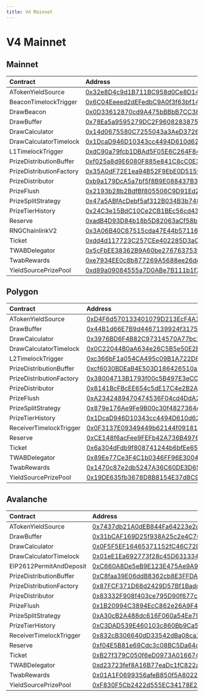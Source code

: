 ```yaml
---
title: V4 Mainnet
---
```


# V4 Mainnet

## Mainnet

| Contract | Address | Artifact |
| :--- | :--- | :--- |
| ATokenYieldSource | [0x32e8D4c9d1B711BC958d0Ce8D14b41F77Bb03a64](https://etherscan.io/address/0x32e8D4c9d1B711BC958d0Ce8D14b41F77Bb03a64) | [Artifact](https://github.com/pooltogether/v4-mainnet/tree/master/deployments/mainnet/ATokenYieldSource.json) |
| BeaconTimelockTrigger | [0x6C04Eeeed2dEFedbC9A0f3f63bf14F39a189F607](https://etherscan.io/address/0x6C04Eeeed2dEFedbC9A0f3f63bf14F39a189F607) | [Artifact](https://github.com/pooltogether/v4-mainnet/tree/master/deployments/mainnet/BeaconTimelockTrigger.json) |
| DrawBeacon | [0x0D33612870cd9A475bBBbB7CC38fC66680dEcAC5](https://etherscan.io/address/0x0D33612870cd9A475bBBbB7CC38fC66680dEcAC5) | [Artifact](https://github.com/pooltogether/v4-mainnet/tree/master/deployments/mainnet/DrawBeacon.json) |
| DrawBuffer | [0x78Ea5a9595279DC2F9608283875571b1151F19D4](https://etherscan.io/address/0x78Ea5a9595279DC2F9608283875571b1151F19D4) | [Artifact](https://github.com/pooltogether/v4-mainnet/tree/master/deployments/mainnet/DrawBuffer.json) |
| DrawCalculator | [0x14d0675580C7255043a3AeD3726F5D7f33292730](https://etherscan.io/address/0x14d0675580C7255043a3AeD3726F5D7f33292730) | [Artifact](https://github.com/pooltogether/v4-mainnet/tree/master/deployments/mainnet/DrawCalculator.json) |
| DrawCalculatorTimelock | [0x1DcaD946D10343cc4494D610d6273153FB071772](https://etherscan.io/address/0x1DcaD946D10343cc4494D610d6273153FB071772) | [Artifact](https://github.com/pooltogether/v4-mainnet/tree/master/deployments/mainnet/DrawCalculatorTimelock.json) |
| L1TimelockTrigger | [0xdC90a79fcb1DBAd5F05E6C264F84AC4b0d351F94](https://etherscan.io/address/0xdC90a79fcb1DBAd5F05E6C264F84AC4b0d351F94) | [Artifact](https://github.com/pooltogether/v4-mainnet/tree/master/deployments/mainnet/L1TimelockTrigger.json) |
| PrizeDistributionBuffer | [0xf025a8d9E6080F885e841C8cC0E324368D7C6577](https://etherscan.io/address/0xf025a8d9E6080F885e841C8cC0E324368D7C6577) | [Artifact](https://github.com/pooltogether/v4-mainnet/tree/master/deployments/mainnet/PrizeDistributionBuffer.json) |
| PrizeDistributionFactory | [0x35A0dF72E1ea94B52F9EbE0D515928eCb663f39F](https://etherscan.io/address/0x35A0dF72E1ea94B52F9EbE0D515928eCb663f39F) | [Artifact](https://github.com/pooltogether/v4-mainnet/tree/master/deployments/mainnet/PrizeDistributionFactory.json) |
| PrizeDistributor | [0xb9a179DcA5a7bf5f8B9E088437B3A85ebB495eFe](https://etherscan.io/address/0xb9a179DcA5a7bf5f8B9E088437B3A85ebB495eFe) | [Artifact](https://github.com/pooltogether/v4-mainnet/tree/master/deployments/mainnet/PrizeDistributor.json) |
| PrizeFlush | [0x2193b28b2BdfBf805506C9D91Ed2021bA6fBc888](https://etherscan.io/address/0x2193b28b2BdfBf805506C9D91Ed2021bA6fBc888) | [Artifact](https://github.com/pooltogether/v4-mainnet/tree/master/deployments/mainnet/PrizeFlush.json) |
| PrizeSplitStrategy | [0x47a5ABfAcDebf5af312B034B3b748935A0259136](https://etherscan.io/address/0x47a5ABfAcDebf5af312B034B3b748935A0259136) | [Artifact](https://github.com/pooltogether/v4-mainnet/tree/master/deployments/mainnet/PrizeSplitStrategy.json) |
| PrizeTierHistory | [0x24C3e15BdC10Ce2CB1BEc56cd43F397cE9B89430](https://etherscan.io/address/0x24C3e15BdC10Ce2CB1BEc56cd43F397cE9B89430) | [Artifact](https://github.com/pooltogether/v4-mainnet/tree/master/deployments/mainnet/PrizeTierHistory.json) |
| Reserve | [0xadB4D93D84b18b5D82063aCf58b21587c92fdfb5](https://etherscan.io/address/0xadB4D93D84b18b5D82063aCf58b21587c92fdfb5) | [Artifact](https://github.com/pooltogether/v4-mainnet/tree/master/deployments/mainnet/Reserve.json) |
| RNGChainlinkV2 | [0x3A06B40C67515cda47E44b57116488F73A441F72](https://etherscan.io/address/0x3A06B40C67515cda47E44b57116488F73A441F72) | [Artifact](https://github.com/pooltogether/v4-mainnet/tree/master/deployments/mainnet/RNGChainlinkV2.json) |
| Ticket | [0xdd4d117723C257CEe402285D3aCF218E9A8236E1](https://etherscan.io/address/0xdd4d117723C257CEe402285D3aCF218E9A8236E1) | [Artifact](https://github.com/pooltogether/v4-mainnet/tree/master/deployments/mainnet/Ticket.json) |
| TWABDelegator | [0x5cFbEE38362B9A60be276763753f64245EA990F7](https://etherscan.io/address/0x5cFbEE38362B9A60be276763753f64245EA990F7) | [Artifact](https://github.com/pooltogether/v4-mainnet/tree/master/deployments/mainnet/TWABDelegator.json) |
| TwabRewards | [0xe7934EE0c8b877269A5688ee26dd853785212618](https://etherscan.io/address/0xe7934EE0c8b877269A5688ee26dd853785212618) | [Artifact](https://github.com/pooltogether/v4-mainnet/tree/master/deployments/mainnet/TwabRewards.json) |
| YieldSourcePrizePool | [0xd89a09084555a7D0ABe7B111b1f78DFEdDd638Be](https://etherscan.io/address/0xd89a09084555a7D0ABe7B111b1f78DFEdDd638Be) | [Artifact](https://github.com/pooltogether/v4-mainnet/tree/master/deployments/mainnet/YieldSourcePrizePool.json) |

## Polygon

| Contract | Address | Artifact |
| :--- | :--- | :--- |
| ATokenYieldSource | [0xD4F6d570133401079D213EcF4A14FA0B4bfB5b9C](https://explorer-mainnet.maticvigil.com/address/0xD4F6d570133401079D213EcF4A14FA0B4bfB5b9C) | [Artifact](https://github.com/pooltogether/v4-mainnet/tree/master/deployments/polygon/ATokenYieldSource.json) |
| DrawBuffer | [0x44B1d66E7B9d4467139924f31754F34cbC392f44](https://explorer-mainnet.maticvigil.com/address/0x44B1d66E7B9d4467139924f31754F34cbC392f44) | [Artifact](https://github.com/pooltogether/v4-mainnet/tree/master/deployments/polygon/DrawBuffer.json) |
| DrawCalculator | [0x3976BD6F4B82C97314570A77bc1e979f7A839A24](https://explorer-mainnet.maticvigil.com/address/0x3976BD6F4B82C97314570A77bc1e979f7A839A24) | [Artifact](https://github.com/pooltogether/v4-mainnet/tree/master/deployments/polygon/DrawCalculator.json) |
| DrawCalculatorTimelock | [0x0C22044B0aA634e26C5B5e50E2B958C7aF59c161](https://explorer-mainnet.maticvigil.com/address/0x0C22044B0aA634e26C5B5e50E2B958C7aF59c161) | [Artifact](https://github.com/pooltogether/v4-mainnet/tree/master/deployments/polygon/DrawCalculatorTimelock.json) |
| L2TimelockTrigger | [0xc366bF1a054CA495c09B1A722D863ac65746138E](https://explorer-mainnet.maticvigil.com/address/0xc366bF1a054CA495c09B1A722D863ac65746138E) | [Artifact](https://github.com/pooltogether/v4-mainnet/tree/master/deployments/polygon/L2TimelockTrigger.json) |
| PrizeDistributionBuffer | [0xcf6030BDEaB4E503D186426510aD88C1DA7125A3](https://explorer-mainnet.maticvigil.com/address/0xcf6030BDEaB4E503D186426510aD88C1DA7125A3) | [Artifact](https://github.com/pooltogether/v4-mainnet/tree/master/deployments/polygon/PrizeDistributionBuffer.json) |
| PrizeDistributionFactory | [0x38004713B1793f00c5B497E3eCC1a50697e5FfaE](https://explorer-mainnet.maticvigil.com/address/0x38004713B1793f00c5B497E3eCC1a50697e5FfaE) | [Artifact](https://github.com/pooltogether/v4-mainnet/tree/master/deployments/polygon/PrizeDistributionFactory.json) |
| PrizeDistributor | [0x8141BcFBcEE654c5dE17C4e2B2AF26B67f9B9056](https://explorer-mainnet.maticvigil.com/address/0x8141BcFBcEE654c5dE17C4e2B2AF26B67f9B9056) | [Artifact](https://github.com/pooltogether/v4-mainnet/tree/master/deployments/polygon/PrizeDistributor.json) |
| PrizeFlush | [0xA2342489470474536F04cd4DdA2e8658303b305d](https://explorer-mainnet.maticvigil.com/address/0xA2342489470474536F04cd4DdA2e8658303b305d) | [Artifact](https://github.com/pooltogether/v4-mainnet/tree/master/deployments/polygon/PrizeFlush.json) |
| PrizeSplitStrategy | [0x879e176Ae9Fe9B00c30f4827364eA9e4fB35858D](https://explorer-mainnet.maticvigil.com/address/0x879e176Ae9Fe9B00c30f4827364eA9e4fB35858D) | [Artifact](https://github.com/pooltogether/v4-mainnet/tree/master/deployments/polygon/PrizeSplitStrategy.json) |
| PrizeTierHistory | [0x1DcaD946D10343cc4494D610d6273153FB071772](https://explorer-mainnet.maticvigil.com/address/0x1DcaD946D10343cc4494D610d6273153FB071772) | [Artifact](https://github.com/pooltogether/v4-mainnet/tree/master/deployments/polygon/PrizeTierHistory.json) |
| ReceiverTimelockTrigger | [0x0F3137E09349449b62144f0918135dE548FdFeeE](https://explorer-mainnet.maticvigil.com/address/0x0F3137E09349449b62144f0918135dE548FdFeeE) | [Artifact](https://github.com/pooltogether/v4-mainnet/tree/master/deployments/polygon/ReceiverTimelockTrigger.json) |
| Reserve | [0xCE148f6acFee9FEFb42A736B4976e657f35982b8](https://explorer-mainnet.maticvigil.com/address/0xCE148f6acFee9FEFb42A736B4976e657f35982b8) | [Artifact](https://github.com/pooltogether/v4-mainnet/tree/master/deployments/polygon/Reserve.json) |
| Ticket | [0x6a304dFdb9f808741244b6bfEe65ca7B3b3A6076](https://explorer-mainnet.maticvigil.com/address/0x6a304dFdb9f808741244b6bfEe65ca7B3b3A6076) | [Artifact](https://github.com/pooltogether/v4-mainnet/tree/master/deployments/polygon/Ticket.json) |
| TWABDelegator | [0x89Ee77Ce3F4C1b0346FF96E3004ff7C9f972dEF8](https://explorer-mainnet.maticvigil.com/address/0x89Ee77Ce3F4C1b0346FF96E3004ff7C9f972dEF8) | [Artifact](https://github.com/pooltogether/v4-mainnet/tree/master/deployments/polygon/TWABDelegator.json) |
| TwabRewards | [0x1470c87e2db5247A36C60DE3D65D7C972C62EA0f](https://explorer-mainnet.maticvigil.com/address/0x1470c87e2db5247A36C60DE3D65D7C972C62EA0f) | [Artifact](https://github.com/pooltogether/v4-mainnet/tree/master/deployments/polygon/TwabRewards.json) |
| YieldSourcePrizePool | [0x19DE635fb3678D8B8154E37d8C9Cdf182Fe84E60](https://explorer-mainnet.maticvigil.com/address/0x19DE635fb3678D8B8154E37d8C9Cdf182Fe84E60) | [Artifact](https://github.com/pooltogether/v4-mainnet/tree/master/deployments/polygon/YieldSourcePrizePool.json) |

## Avalanche

| Contract | Address | Artifact |
| :--- | :--- | :--- |
| ATokenYieldSource | [0x7437db21A0dEB844Fa64223e2d6Db569De9648Ff](https://snowtrace.io/address/0x7437db21A0dEB844Fa64223e2d6Db569De9648Ff) | [Artifact](https://github.com/pooltogether/v4-mainnet/tree/master/deployments/avalanche/ATokenYieldSource.json) |
| DrawBuffer | [0x31bCAF169D25f938A25c2e4C762f3D1D3FA7dB2E](https://snowtrace.io/address/0x31bCAF169D25f938A25c2e4C762f3D1D3FA7dB2E) | [Artifact](https://github.com/pooltogether/v4-mainnet/tree/master/deployments/avalanche/DrawBuffer.json) |
| DrawCalculator | [0x0F5F5EF16465371152fC46C72D06fb0ec9392a47](https://snowtrace.io/address/0x0F5F5EF16465371152fC46C72D06fb0ec9392a47) | [Artifact](https://github.com/pooltogether/v4-mainnet/tree/master/deployments/avalanche/DrawCalculator.json) |
| DrawCalculatorTimelock | [0x01eE1Ea692773f28c45D63133426f21923C3c2Ba](https://snowtrace.io/address/0x01eE1Ea692773f28c45D63133426f21923C3c2Ba) | [Artifact](https://github.com/pooltogether/v4-mainnet/tree/master/deployments/avalanche/DrawCalculatorTimelock.json) |
| EIP2612PermitAndDeposit | [0xC660A8De5eB9E123E475Ae9A9f62dB62c92a3648](https://snowtrace.io/address/0xC660A8De5eB9E123E475Ae9A9f62dB62c92a3648) | [Artifact](https://github.com/pooltogether/v4-mainnet/tree/master/deployments/avalanche/EIP2612PermitAndDeposit.json) |
| PrizeDistributionBuffer | [0xC8faa39E06ddB8362cb8E3FFDAdeB5bF7877ECcb](https://snowtrace.io/address/0xC8faa39E06ddB8362cb8E3FFDAdeB5bF7877ECcb) | [Artifact](https://github.com/pooltogether/v4-mainnet/tree/master/deployments/avalanche/PrizeDistributionBuffer.json) |
| PrizeDistributionFactory | [0x87FCF371D68d2429D57Bf1BadcBEEc3463F0DD37](https://snowtrace.io/address/0x87FCF371D68d2429D57Bf1BadcBEEc3463F0DD37) | [Artifact](https://github.com/pooltogether/v4-mainnet/tree/master/deployments/avalanche/PrizeDistributionFactory.json) |
| PrizeDistributor | [0x83332F908f403ce795D90f677cE3f382FE73f3D1](https://snowtrace.io/address/0x83332F908f403ce795D90f677cE3f382FE73f3D1) | [Artifact](https://github.com/pooltogether/v4-mainnet/tree/master/deployments/avalanche/PrizeDistributor.json) |
| PrizeFlush | [0x1B20994C3894EcC862e26A9F4EC626A8489DD051](https://snowtrace.io/address/0x1B20994C3894EcC862e26A9F4EC626A8489DD051) | [Artifact](https://github.com/pooltogether/v4-mainnet/tree/master/deployments/avalanche/PrizeFlush.json) |
| PrizeSplitStrategy | [0xA30cB2A488dc616F060a54Ee7971d0bD832547Ec](https://snowtrace.io/address/0xA30cB2A488dc616F060a54Ee7971d0bD832547Ec) | [Artifact](https://github.com/pooltogether/v4-mainnet/tree/master/deployments/avalanche/PrizeSplitStrategy.json) |
| PrizeTierHistory | [0xC3DAD539E460103c860Bb9Ca547647EDbD4903b6](https://snowtrace.io/address/0xC3DAD539E460103c860Bb9Ca547647EDbD4903b6) | [Artifact](https://github.com/pooltogether/v4-mainnet/tree/master/deployments/avalanche/PrizeTierHistory.json) |
| ReceiverTimelockTrigger | [0x832cB306640dD33542dBa08ca1c13DD6686A3a88](https://snowtrace.io/address/0x832cB306640dD33542dBa08ca1c13DD6686A3a88) | [Artifact](https://github.com/pooltogether/v4-mainnet/tree/master/deployments/avalanche/ReceiverTimelockTrigger.json) |
| Reserve | [0xf04E5B81e69Cdc3c08BC5Da64ca053AD46a3d029](https://snowtrace.io/address/0xf04E5B81e69Cdc3c08BC5Da64ca053AD46a3d029) | [Artifact](https://github.com/pooltogether/v4-mainnet/tree/master/deployments/avalanche/Reserve.json) |
| Ticket | [0xB27f379C050f6eD0973A01667458af6eCeBc1d90](https://snowtrace.io/address/0xB27f379C050f6eD0973A01667458af6eCeBc1d90) | [Artifact](https://github.com/pooltogether/v4-mainnet/tree/master/deployments/avalanche/Ticket.json) |
| TWABDelegator | [0xd23723fef8A16B77eaDc1fC822aE4170bA9d4009](https://snowtrace.io/address/0xd23723fef8A16B77eaDc1fC822aE4170bA9d4009) | [Artifact](https://github.com/pooltogether/v4-mainnet/tree/master/deployments/avalanche/TWABDelegator.json) |
| TwabRewards | [0x01A1F0699356afeB850f5A80226C35A9319CAf74](https://snowtrace.io/address/0x01A1F0699356afeB850f5A80226C35A9319CAf74) | [Artifact](https://github.com/pooltogether/v4-mainnet/tree/master/deployments/avalanche/TwabRewards.json) |
| YieldSourcePrizePool | [0xF830F5Cb2422d555EC34178E27094a816c8F95EC](https://snowtrace.io/address/0xF830F5Cb2422d555EC34178E27094a816c8F95EC) | [Artifact](https://github.com/pooltogether/v4-mainnet/tree/master/deployments/avalanche/YieldSourcePrizePool.json) |

